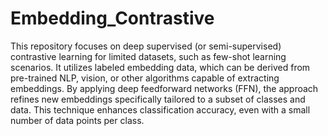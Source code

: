 # Embedding_Contrastive
This repository focuses on deep supervised (or semi-supervised) contrastive learning for limited datasets, such as few-shot learning scenarios.
It utilizes labeled embedding data, which can be derived from pre-trained NLP, vision, or other algorithms capable of extracting embeddings.
By applying deep feedforward networks (FFN), the approach refines new embeddings specifically tailored to a subset of classes and data.
This technique enhances classification accuracy, even with a small number of data points per class.
